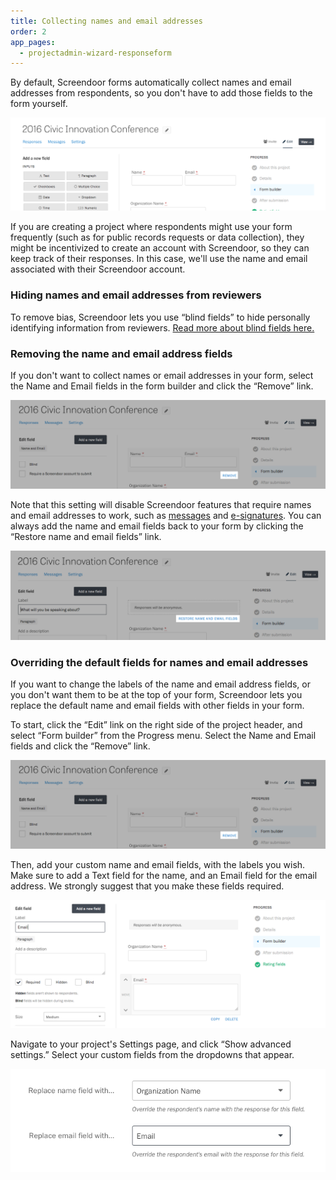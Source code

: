 ```yaml
---
title: Collecting names and email addresses
order: 2
app_pages:
  - projectadmin-wizard-responseform
---
```


By default, Screendoor forms automatically collect names and email addresses from respondents, so you don't have to add those fields to the form yourself.

![Name and email fields in the form builder.](../images/name_email_1.png)

If you are creating a project where respondents might use your form frequently (such as for public records requests or data collection), they might be incentivized to create an account with Screendoor, so they can keep track of their responses. In this case, we'll use the name and email associated with their Screendoor account.

### Hiding names and email addresses from reviewers

To remove bias, Screendoor lets you use &ldquo;blind fields&rdquo; to hide personally identifying information from reviewers. [Read more about blind fields here.](/articles/screendoor/evaluation/removing_bias.html)

### Removing the name and email address fields

If you don't want to collect names or email addresses in your form, select the Name and Email fields in the form builder and click the &ldquo;Remove&rdquo; link.

![Making your project anonymous.](../images/name_email_2.png)

Note that this setting will disable Screendoor features that require names and email addresses to work, such as [messages](/articles/screendoor/messages/sending_messages.html) and [e-signatures](/articles/screendoor/your_form/signatures.html). You can always add the name and email fields back to your form by clicking the &ldquo;Restore name and email fields&rdquo; link.

![Restoring name and email fields.](../images/name_email_3.png)

### Overriding the default fields for names and email addresses

If you want to change the labels of the name and email address fields, or you don't want them to be at the top of your form, Screendoor lets you replace the default name and email fields with other fields in your form.

To start, click the &ldquo;Edit&rdquo; link on the right side of the project header, and select &ldquo;Form builder&rdquo; from the Progress menu. Select the Name and Email fields and click the &ldquo;Remove&rdquo; link.

![Making your project anonymous.](../images/name_email_2.png)

Then, add your custom name and email fields, with the labels you wish. Make sure to add a Text field for the name, and an Email field for the email address. We strongly suggest that you make these fields required.

![Adding custom name and email fields.](../images/name_email_4.png)

Navigate to your project's Settings page, and click &ldquo;Show advanced settings.&rdquo; Select your custom fields from the dropdowns that appear.

![Replacing the default name and email fields.](../images/name_email_5.png)
